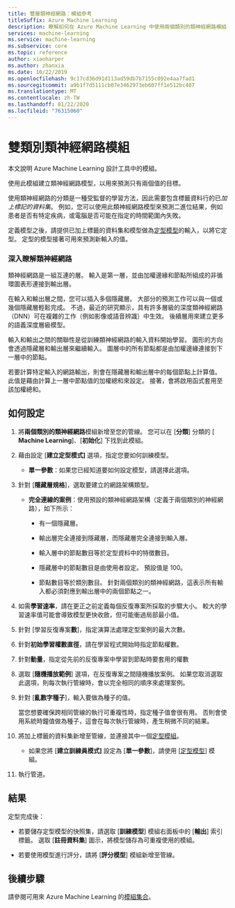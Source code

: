 ```yaml
---
title: 雙層類神經網路：模組參考
titleSuffix: Azure Machine Learning
description: 瞭解如何在 Azure Machine Learning 中使用兩個類別的類神經網路模組來建立類神經網路模型，以用來預測只有兩個值的目標。
services: machine-learning
ms.service: machine-learning
ms.subservice: core
ms.topic: reference
author: xiaoharper
ms.author: zhanxia
ms.date: 10/22/2019
ms.openlocfilehash: 9c17cd36d91d113ad59db7b7155c092e4aa7fad1
ms.sourcegitcommit: a9b1f7d5111cb07e3462973eb607ff1e512bc407
ms.translationtype: MT
ms.contentlocale: zh-TW
ms.lasthandoff: 01/22/2020
ms.locfileid: "76315060"
---
```

# <a name="two-class-neural-network-module"></a>雙類別類神經網路模組

本文說明 Azure Machine Learning 設計工具中的模組。

使用此模組建立類神經網路模型，以用來預測只有兩個值的目標。

使用類神經網路的分類是一種受監督的學習方法，因此需要包含標籤資料行的已*加上標記的資料集*。 例如，您可以使用此類神經網路模型來預測二進位結果，例如患者是否有特定疾病，或電腦是否可能在指定的時間範圍內失敗。  

定義模型之後，請提供已加上標籤的資料集和模型做為[定型模型](./train-model.md)的輸入，以將它定型。 定型的模型接著可用來預測新輸入的值。

### <a name="more-about-neural-networks"></a>深入瞭解類神經網路

類神經網路是一組互連的層。 輸入是第一層，並由加權邊緣和節點所組成的非循環圖表形連接到輸出層。

在輸入和輸出層之間，您可以插入多個隱藏層。 大部分的預測工作可以與一個或幾個隱藏層輕鬆完成。 不過，最近的研究顯示，具有許多層級的深度類神經網路（DNN）可在複雜的工作（例如影像或語音辨識）中生效。 後續層用來建立更多的語義深度層級模型。

輸入和輸出之間的關聯性是從訓練類神經網路的輸入資料開始學習。 圖形的方向會透過隱藏層和輸出層來繼續輸入。 圖層中的所有節點都是由加權邊緣連接到下一層中的節點。

若要計算特定輸入的網路輸出，則會在隱藏層和輸出層中的每個節點上計算值。 此值是藉由計算上一層中節點值的加權總和來設定。 接著，會將啟用函式套用至該加權總和。
  
## <a name="how-to-configure"></a>如何設定

1.  將**兩個類別的類神經網路**模組新增至您的管線。 您可以在 [**分類**] 分類的 [ **Machine Learning**]、[**初始化**] 下找到此模組。  
  
2.  藉由設定 [**建立定型模式]** 選項，指定您要如何訓練模型。  
  
    -   **單一參數**：如果您已經知道要如何設定模型，請選擇此選項。  

3.  針對 [**隱藏層規格**]，選取要建立的網路架構類型。  
  
    -   **完全連線的案例**：使用預設的類神經網路架構（定義于兩個類別的神經網路），如下所示：
  
        -   有一個隱藏層。
  
        -   輸出層完全連接到隱藏層，而隱藏層完全連接到輸入層。
  
        -   輸入層中的節點數目等於定型資料中的特徵數目。
  
        -   隱藏層中的節點數目是由使用者設定。 預設值是 100。
  
        -   節點數目等於類別數目。 針對兩個類別的類神經網路，這表示所有輸入都必須對應到輸出層中的兩個節點之一。

5.  如需**學習速率**，請在更正之前定義每個反復專案所採取的步驟大小。 較大的學習速率值可能會導致模型更快收斂，但可能衝過局部最小值。

6.  針對 [學習反復專案**數**]，指定演算法處理定型案例的最大次數。

7.  針對**初始學習權數直徑**，請在學習程式開始時指定節點權數。

8.  針對**動量**，指定從先前的反復專案中學習到節點時要套用的權數  

10. 選取 [**隨機播放範例**] 選項，在反復專案之間隨機播放案例。 如果您取消選取此選項，則每次執行管線時，會以完全相同的順序來處理案例。
  
11. 針對 [**亂數字種子**]，輸入要做為種子的值。
  
     當您想要確保跨相同管線的執行可重複性時，指定種子值會很有用。  否則會使用系統時鐘值做為種子，這會在每次執行管線時，產生稍微不同的結果。
  
13. 將加上標籤的資料集新增至管線，並連接其中一個[定型模組](module-reference.md)。  
  
    -   如果您將 [**建立訓練員模式]** 設定為 [**單一參數**]，請使用 [[定型模型](train-model.md)] 模組。  
  
14. 執行管道。

## <a name="results"></a>結果

定型完成後：

+ 若要儲存定型模型的快照集，請選取 [**訓練模型**] 模組右面板中的 [**輸出**] 索引標籤。 選取 [**註冊資料集**] 圖示，將模型儲存為可重複使用的模組。

+ 若要使用模型進行評分，請將 [**評分模型**] 模組新增至管線。


## <a name="next-steps"></a>後續步驟

請參閱可用來 Azure Machine Learning 的[模組集合](module-reference.md)。 
